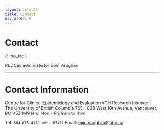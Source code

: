 ```yaml
---
layout: default
title: Contact
nav_order: 6
---
```


# Contact
{: .no_toc }

REDCap administrator
Eoin Vaughan

---

# Contact Information

Centre for Clinical Epidemiology and Evaluation
VCH Research Institute | The University of British Columbia
706 - 828 West 10th Avenue, Vancouver, BC V5Z 1M9
Hrs: Mon - Fri: 8am to 4pm

Tel: `604.875.4111 ext. 67417`
Email: <eoin.vaughan@ubc.ca>
